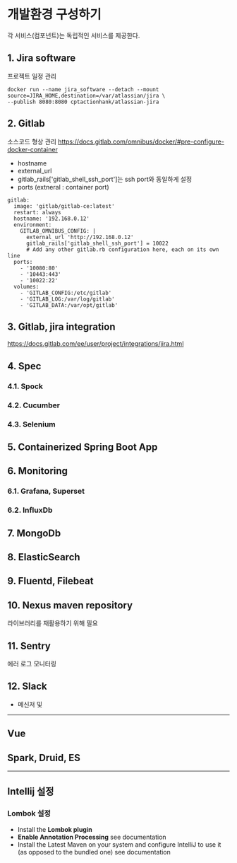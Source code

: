 # 개발환경 구성하기
각 서비스(컴포넌트)는 독립적인 서비스를 제공한다.

## 1. Jira software
프로젝트 일정 관리
```
docker run --name jira_software --detach --mount source=JIRA_HOME,destination=/var/atlassian/jira \
--publish 8080:8080 cptactionhank/atlassian-jira
```

## 2. Gitlab
소스코드 형상 관리
https://docs.gitlab.com/omnibus/docker/#pre-configure-docker-container

* hostname
* external_url
* gitlab_rails['gitlab_shell_ssh_port']는 ssh port와 동일하게 설정
* ports (extneral : container port)

```
gitlab:
  image: 'gitlab/gitlab-ce:latest'
  restart: always
  hostname: '192.168.0.12'
  environment:
    GITLAB_OMNIBUS_CONFIG: |
      external_url 'http://192.168.0.12'
      gitlab_rails['gitlab_shell_ssh_port'] = 10022
      # Add any other gitlab.rb configuration here, each on its own line
  ports:
    - '10080:80'
    - '10443:443'
    - '10022:22'
  volumes:
    - 'GITLAB_CONFIG:/etc/gitlab'
    - 'GITLAB_LOG:/var/log/gitlab'
    - 'GITLAB_DATA:/var/opt/gitlab'
```


## 3. Gitlab, jira integration 
https://docs.gitlab.com/ee/user/project/integrations/jira.html

## 4. Spec
### 4.1. Spock
### 4.2. Cucumber
### 4.3. Selenium
## 5. Containerized Spring Boot App
## 6. Monitoring
### 6.1. Grafana, Superset
### 6.2. InfluxDb
## 7. MongoDb
## 8. ElasticSearch
## 9. Fluentd, Filebeat
## 10. Nexus maven repository
라이브러리를 재활용하기 위해 필요

## 11. Sentry
에러 로그 모니터링 

## 12. Slack
- 메신저 및 
-----

## Vue

## Spark, Druid, ES

-----
## Intellij 설정
### Lombok 설정
* Install the **Lombok plugin**
* **Enable Annotation Processing** see documentation
* Install the Latest Maven on your system and configure IntelliJ to use it (as opposed to the bundled one) see documentation
